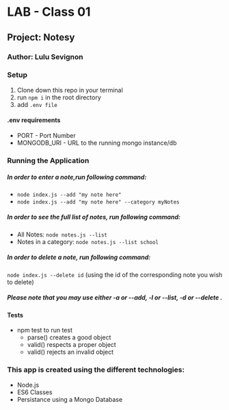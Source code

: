 # LAB - Class 01
## Project: Notesy
### Author: Lulu Sevignon

### Setup

1. Clone down this repo in your terminal
1. run `npm i` in the root directory
1. add `.env file`

#### .env requirements 

- PORT - Port Number
- MONGODB_URI - URL to the running mongo instance/db

### Running the Application

##### In order to enter a note,run following command:

- `node index.js --add "my note here"`
- `node index.js --add "my note here" --category myNotes`

##### In order to see the full list of notes, run following command:

- All Notes: `node notes.js --list`
- Notes in a category: `node notes.js --list school`
 
##### In order to delete a note, run following command:

`node index.js --delete id` (using the id of the corresponding note you wish to delete)


#####  Please note that you may use either -a or --add, -l or --list, -d or --delete .

#### Tests
- npm test to run test
    - parse() creates a good object
    - valid() respects a proper object
    - valid() rejects an invalid object


### This app is created using the different technologies:
- Node.js
- ES6 Classes
- Persistance using a Mongo Database